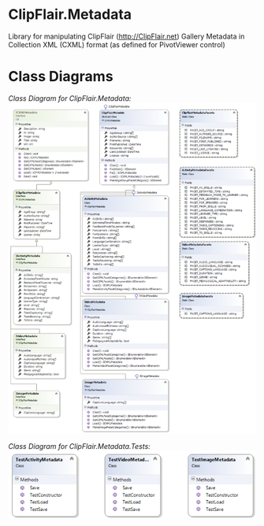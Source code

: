 # ClipFlair.Metadata
Library for manipulating ClipFlair (http://ClipFlair.net) Gallery Metadata in Collection XML (CXML) format (as defined for PivotViewer control)

# Class Diagrams

*Class Diagram for ClipFlair.Metadata:*
![Class Diagram for ClipFlair.Metadata](https://github.com/Zoomicon/ClipFlair.Metadata/blob/master/Diagrams/ClipFlair.Metadata.png)

*Class Diagram for ClipFlair.Metadata.Tests:*
![Class Diagram for ClipFlair.Metadata.Tests](https://github.com/Zoomicon/ClipFlair.Metadata/blob/master/Diagrams/ClipFlair.Metadata.Tests.png)
